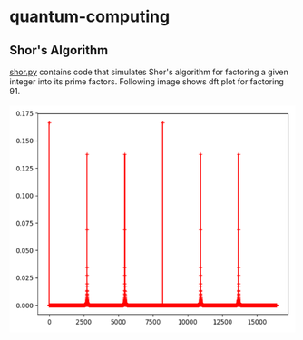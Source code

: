 # quantum-computing

<h2>Shor's Algorithm</h2>
<p> 
  <a href = "https://github.com/mhasan08/quantum-computing/blob/master/Shor.py">shor.py</a> contains code that simulates Shor's algorithm for factoring a given integer into its prime factors. Following image shows dft plot for factoring 91. 
  <br/><br/>
  <img src="./images/dft.png" alt="dft" height="400" width="600">
</p>
